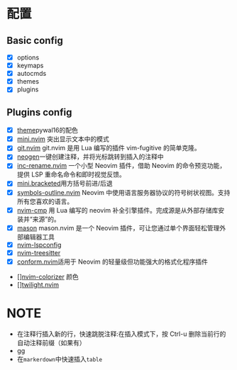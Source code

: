 # 配置

## Basic config
- [x] options
- [x] keymaps
- [x] autocmds 
- [x] themes
- [x] plugins

## Plugins config
- [x] [theme](https://github.com/uZer/pywal16.nvim)pywal16的配色
- [x] [mini.nvim](https://github.com/echasnovski/mini.hipatterns) 突出显示文本中的模式
- [x] [git.nvim](https://github.com/dinhhuy258/git.nvim) git.nvim 是用 Lua 编写的插件 vim-fugitive 的简单克隆。
- [x] [neogen](https://github.com/danymat/neogen)一键创建注释，并将光标跳转到插入的注释中
- [x] [inc-rename.nvim](https://github.com/smjonas/inc-rename.nvim) 一个小型 Neovim 插件，借助 Neovim 的命令预览功能，提供 LSP 重命名命令和即时视觉反馈。
- [x] [mini.bracketed](https://github.com/echasnovski/mini.bracketed)用方括号前进/后退
- [x] [symbols-outline.nvim](https://github.com/simrat39/symbols-outline.nvim) Neovim 中使用语言服务器协议的符号树状视图。支持所有您喜欢的语言。
- [x] [nvim-cmp](https://github.com/hrsh7th/nvim-cmp?tab=readme-ov-file#nvim-cmp) 用 Lua 编写的 neovim 补全引擎插件。完成源是从外部存储库安装并“来源”的。
- [x] [mason](https://github.com/williamboman/mason.nvim) mason.nvim 是一个 Neovim 插件，可让您通过单个界面轻松管理外部编辑器工具
- [x] [nvim-lspconfig](https://github.com/neovim/nvim-lspconfig) 
- [x] [nvim-treesitter](https://github.com/nvim-treesitter/nvim-treesitter)
- [x] [conform.nvim](https://github.com/stevearc/conform.nvim)适用于 Neovim 的轻量级但功能强大的格式化程序插件

- [][nvim-colorizer](https://github.com/norcalli/nvim-colorizer.lua) 颜色
- [][twilight.nvim](https://github.com/folke/twilight.nvim)

# NOTE
-  在注释行插入新的行，快速跳脱注释:在插入模式下，按 Ctrl-u 删除当前行的自动注释前缀（如果有）
-  gg
-  在`markerdown`中快速插入`table`

